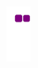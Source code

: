 ![snake gif](https://github.com/metehandemirkol/metehandemirkol/blob/output/github-contribution-grid-snake.gif)
